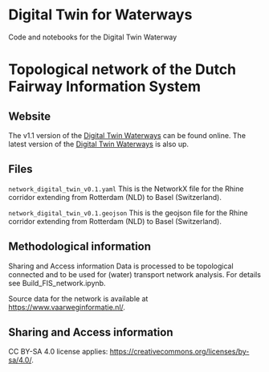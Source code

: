 # Digital Twin for Waterways
Code and notebooks for the Digital Twin Waterway

# Topological network of the Dutch Fairway Information System 

## Website

The v1.1 version of the [Digital Twin Waterways](https://v0-1-1--digitwin-waterways.netlify.app/) can be found online. 
The latest version of the [Digital Twin Waterways](https://digitwin-waterways.netlify.app/) is also up. 


## Files

`network_digital_twin_v0.1.yaml`
This is the NetworkX file for the Rhine corridor extending from Rotterdam (NLD) to Basel (Switzerland). 


`network_digital_twin_v0.1.geojson`
This is the geojson file for the Rhine corridor extending from Rotterdam (NLD) to Basel (Switzerland). 

## Methodological information
Sharing and Access information
Data is processed to be topological connected and to be used for (water) transport network analysis. For details see Build_FIS_network.ipynb.

Source data for the network is available at https://www.vaarweginformatie.nl/.

## Sharing and Access information

CC BY-SA 4.0 license applies: https://creativecommons.org/licenses/by-sa/4.0/.







